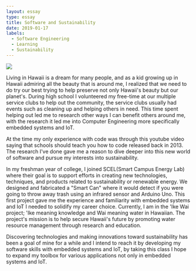 ```yaml
---
layout: essay
type: essay
title: Software and Sustainability 
date: 2019-01-17
labels:
  - Software Engineering
  - Learning
  - Sustainability
---
```


<img class="ui tiny left circular floated image" src="../images/hawaii_sunset.jpg">


Living in Hawaii is a dream for many people, and as a kid growing up in Hawaii admiring all the beauty that is around me, I realized that we need to do try our best trying to help preserve not only Hawaii's beauty but our planet's. During high school I volunteered my free-time at our multiple service clubs to help out the community, the service clubs usually had events such as cleaning up and helping others in need. This time spent helping out led me to research other ways I can benefit others around me, with the research it led me into Computer Engineering more specifically embedded systems and IoT. 

At the time my only experience with code was through this youtube video saying that schools should teach you how to code released back in 2013. The research I've done gave me a reason to dive deeper into this new world of software and pursue my interests into sustainability. 

In my freshman year of college, I joined SCEL(Smart Campus Energy Lab) where their goal is to support efforts in creating new technologies, techniques, and products related to sustainability or renewable energy. We designed and fabricated a "Smart Can" where it would detect if you were going to throw away trash using an infrared sensor and Arduino Uno. This first project gave me the experience and familiarity with embedded systems and IoT I needed to solidify my career choice. Currently, I am in the 'Ike Wai project; 'Ike meaning knowledge and Wai meaning water in Hawaiian. The project's mission is to help secure Hawaii's future by promoting water resource management through research and education.

Discovering technologies and making innovations toward sustainability has been a goal of mine for a while and I intend to reach it by developing my software skills with embedded systems and IoT, by taking this class I hope to expand my toolbox for various applications not only in embedded systems and IoT. 













